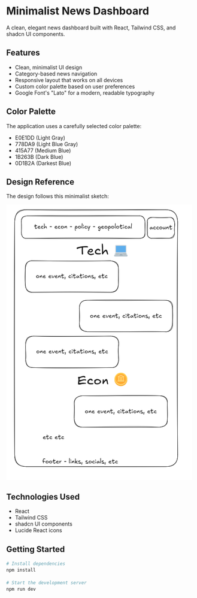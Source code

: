 
# Minimalist News Dashboard

A clean, elegant news dashboard built with React, Tailwind CSS, and shadcn UI components.

## Features

- Clean, minimalist UI design
- Category-based news navigation
- Responsive layout that works on all devices
- Custom color palette based on user preferences
- Google Font's "Lato" for a modern, readable typography

## Color Palette

The application uses a carefully selected color palette:

- E0E1DD (Light Gray)
- 778DA9 (Light Blue Gray)
- 415A77 (Medium Blue)
- 1B263B (Dark Blue)
- 0D1B2A (Darkest Blue)

## Design Reference

The design follows this minimalist sketch:

![News Dashboard Sketch](./public/lovable-uploads/d5229fbd-6e95-41a7-b80c-359e1428e89e.png)

## Technologies Used

- React
- Tailwind CSS
- shadcn UI components
- Lucide React icons

## Getting Started

```bash
# Install dependencies
npm install

# Start the development server
npm run dev
```
